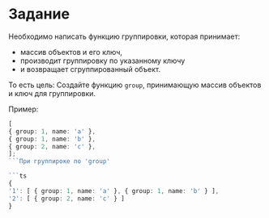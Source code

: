 # Задание
Необходимо написать функцию группировки, которая принимает: 
- массив объектов и его ключ, 
- производит группировку по указанному ключу 
- и возвращает сгруппированный объект.

То есть цель: Создайте функцию `group`, принимающую массив объектов и ключ для группировки.

Пример:
```ts
[
{ group: 1, name: 'a' },
{ group: 1, name: 'b' },
{ group: 2, name: 'c' },
];
```При группироке по 'group'

```ts
{
'1': [ { group: 1, name: 'a' }, { group: 1, name: 'b' } ],
'2': [ { group: 2, name: 'c' } ]
}
```

